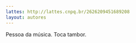 ```yaml
---
lattes: http://lattes.cnpq.br/2626209451689208
layout: autores
---
```

Pessoa da música. Toca tambor.

